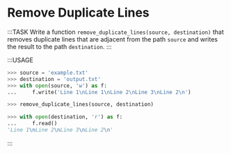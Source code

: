 # Remove Duplicate Lines

:::TASK
Write a function `remove_duplicate_lines(source, destination)` that removes duplicate lines that are adjacent from the path `source` and writes the result to the path `destination`.
:::

:::USAGE

```python
>>> source = 'example.txt'
>>> destination = 'output.txt'
>>> with open(source, 'w') as f:
...     f.write('Line 1\nLine 1\nLine 2\nLine 3\nLine 2\n')

>>> remove_duplicate_lines(source, destination)

>>> with open(destination, 'r') as f:
...     f.read()
'Line 1\nLine 2\nLine 3\nLine 2\n'
```

:::
